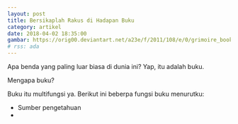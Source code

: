 ```yaml
---
layout: post
title: Bersikaplah Rakus di Hadapan Buku
category: artikel
date: 2018-04-02 18:35:00
gambar: https://orig00.deviantart.net/a23e/f/2011/108/e/0/grimoire_book_by_sally_jackson-d3eb8im.jpg
# rss: ada
---
```


Apa benda yang paling luar biasa di dunia ini? Yap, itu adalah buku.

Mengapa buku?

Buku itu multifungsi ya. Berikut ini beberpa fungsi buku menurutku:

- Sumber pengetahuan
- 
